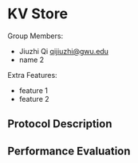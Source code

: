 # KV Store

Group Members:  
 - Jiuzhi Qi [qijiuzhi@gwu.edu](mailto:qijiuzhi@gwu.edu)  
 - name 2

Extra Features:
 - feature 1
 - feature 2

 ## Protocol Description

 ## Performance Evaluation
